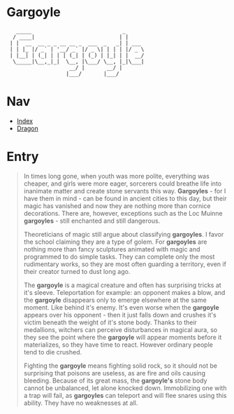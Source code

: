 # Gargoyle
```
   _____                             _      
  / ____|                           | |     
 | |  __  __ _ _ __ __ _  ___  _   _| | ___ 
 | | |_ |/ _` | '__/ _` |/ _ \| | | | |/ _ \
 | |__| | (_| | | | (_| | (_) | |_| | |  __/
  \_____|\__,_|_|  \__, |\___/ \__, |_|\___|
                    __/ |       __/ |       
                   |___/       |___/
```
# Nav
* [Index](index.md)
* [Dragon](dragon.md)


# Entry
> In times long gone, when youth was more
> polite, everything was cheaper, and girls
> were more eager, sorcerers could breathe life
> into inanimate matter and create stone
> servants this way. **Gargoyles** - for I have
> them in mind - can be found in ancient cities
> to this day, but their magic has vanished and
> now they are nothing more than cornice
> decorations. There are, however, exceptions
> such as the Loc Muinne **gargoyles** - still
> enchanted and still dangerous.
> 
> Theoreticians of magic still argue about
> classifying **gargoyles**. I favor the school
> claiming they are a type of golem. For
> **gargoyles** are nothing more than fancy
> sculptures animated with magic and programmed
> to do simple tasks. They can complete only
> the most rudimentary works, so they are most
> often guarding a territory, even if their
> creator turned to dust long ago.
> 
> The **gargoyle** is a magical creature and
> often has surprising tricks at it's sleeve.
> Teleportation for example: an opponent makes
> a blow, and the **gargoyle** disappears only
> to emerge elsewhere at the same moment. Like
> behind it's enemy. It's even worse when the
> **gargoyle** appears over his opponent - then
> it just falls down and crushes it's victim
> beneath the weight of it's stone body. Thanks
> to their medallions, witchers can perceive
> disturbances in magical aura, so they see the
> point where the **gargoyle** will appear
> moments before it materializes, so they have
> time to react. However ordinary people tend
> to die crushed.
> 
> Fighting the **gargoyle** means fighting
> solid rock, so it should not be surprising
> that poisons are useless, as are fire and
> oils causing bleeding. Because of its great
> mass, the **gargoyle's** stone body cannot be
> unbalanced, let alone knocked down.
> Immobilizing one with a trap will fail, as
> **gargoyles** can teleport and will flee
> snares using this ability. They have no
> weaknesses at all.
